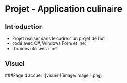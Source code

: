 # Projet - Application culinaire

## Introduction
- Projet réaliser dans le cadre d’un projet de l’iut
- codé avec C#, Windows Form et .net
- librairies utilisées : .net

## Visuel
###Page d'accueil
![visuel1](image/image 1.png)
